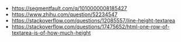 - https://segmentfault.com/q/1010000008185427
- https://www.zhihu.com/question/52234547
- https://stackoverflow.com/questions/12085557/line-height-textarea
- https://stackoverflow.com/questions/17475652/html-one-row-of-textarea-is-of-how-much-height
